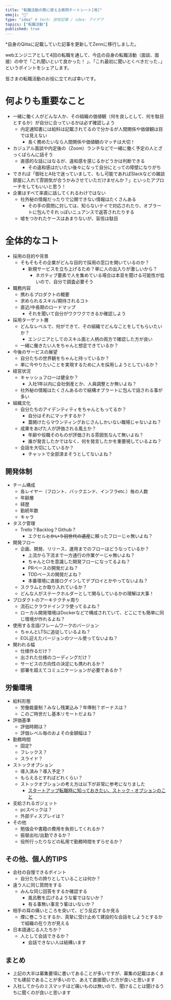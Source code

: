 ```yaml
---
title: "転職活動の際に使える質問チートシート[改]"
emoji: "🎃"
type: "idea" # tech: 技術記事 / idea: アイデア
topics: ["転職活動"]
published: true
---
```


*自身のQiitaに記載していた記事を更新してZennに移行しました。

webエンジニアとして4回の転職を通して、今迄の自身の転職活動（面談、面接）の中で「これ聞いといて良かった！ 」、「これ最初に聞いとくべきだった..」というポイントをシェアします。

皆さまの転職活動のお役に立てれば幸いです。

# 何よりも重要なこと
- 一緒に働く人がどんな人か、その組織の価値観（何を良しとして、何を駄目とするか）が自分に合っているかは必ず確認しよう
    - 内定通知書には給料は記載されてるので分かるが人間関係や価値観は目では見えない 
        - 長く務めたいなら人間関係や価値観のマッチは大切！
- カジュアル面談や内定後の（Zoom）ランチなどで一緒に働く予定の人とざっくばらんに話そう
    - 直感的な話にはなるが、違和感を感じるかどうかは判断できる
        - その違和感はだいたい後々になって自分にとっての障壁になりがち
- できれば「御社とA社で迷っていまして、もし可能であればSlackなどの雑談部屋に入れて雰囲気が合うかみさせていただけませんか？」といったアプローチをしてもいいと思う！
- 企業はすべて率直に話してくれるわけではない
    - 社外秘の情報だったりで公開できない情報はたくさんある
        - その手の質問に対しては、知らないテイで対応されたり、オブラートに包んでそれっぽいニュアンスで返答されたりする
    - 嘘をつかれたケースはあまりないが、盲信は駄目

# 全体的なコト
- 採用の目的や背景
    - そもそもその企業がどんな目的で採用の窓口を開いているのか？
        - 新規サービスを立ち上げるため？単に人の出入りが激しいから？
            - ネガティブ要素で人を集めている場合は本音を聞ける可能性が低いので、自分で調査必要そう
- 職務内容
    - 携わるプロダクトの概要
    - 求められるスキル/期待されるコト
    - 直近/中長期のロードマップ
        - それを聞いて自分がワクワクできるか確認しよう
- 採用ターゲット層
    - どんなレベルで、何ができて、その組織でどんなことをしてもらいたいか？
        - エンジニアとしてのスキル面と人柄の両方で確認した方が良い
    - 一緒に働きたい人をちゃんと想定できているか？
- 今後のサービスの展望
    - 自分たちの世界観をちゃんと持っているか？
    - 単に今やりたいことを実現するために人を採用しようとしているか？
- 経営状況
    - キャッシュフローは健全か？
        - 入社1年以内に会社倒産とか、人員調整とか無いよね？
    - 社外秘の情報はたくさんあるので結構オブラートに包んで話される事が多い
- 組織文化
    - 自分たちのアイデンティティをちゃんともってるか？
        - 自分はそれにマッチするか？
        - 蓋開けたらマウンティングおじさんしかいない職場じゃないよね？
    - 成果をあげた人が評価される風土か？
        - 年齢や役職そのものが評価される雰囲気なんて無いよね？
        - 誰が発言したかではなく、何を発言したかを重要視しているよね？
    - 会話を大切にしているか？
        - チャットで全部済まそうとしてないよね？

## 開発体制
- チーム構成
    - 各レイヤー（フロント、バックエンド、インフラetc.）毎の人数
    - 年齢層
    - 経歴
    - 勤続年数
    - キャラ
- タスク管理
    - Trello？Backlog？Github？
        - エクセル~~とかいう旧世代の遺産~~に頼ったフローじゃ無いよね？
- 開発フロー
    - 企画、開発、リリース、運用までのフローはどうなっているか？
        - 上流から下流まで一方通行の作業ゲーじゃ無いよね？
        - ちゃんとCIを意識した開発フローになってるよね？
        - PRベースの開発だよね？
        - TDDベースの開発だよね？
        - 本番環境に直接ログインしてデプロイとかやってないよね？
    - スクラムとか取り入れているか？
    - どんな人がステークホルダーとして関与しているかの理解は大事！
- プロダクトのアーキテクチャ周り
    - 流石にクラウドインフラ使ってるよね？
    - ローカル開発環境はDockerなどで構成されていて、どこにでも簡単に同じ環境が作れるよね？
- 使用する言語/フレームワークのバージョン
    - ちゃんとLTSに追従しているよね？
    - EOL迎えたバージョンのツール使ってないよね？
- 関われる幅
    - 仕様作るだけ？
    - 出された仕様のコーディングだけ？
    - サービスの方向性の決定にも携われるか？
    - 部署を超えてコミュニケーションが必要であるか？

## 労働環境
- 給料形態
    - 労働裁量制？みなし残業込み？年俸制？ボーナスは？
    - このご時世だし基本リモートだよね？
- 評価基準
    - 評価時期は？
    - 評価レベル毎のおよその金額幅は？
- 勤務時間
    - 固定?
    - フレックス？
    - スライド？
- ストックオプション
    - 導入済み？導入予定？
    - もらえるとすればどれくらい？
    - ストックオプションの考え方は以下が非常に参考になりました
        - [スタートアップ転職時に知っておきたい、ストック・オプションのこと](https://coralcap.co/2020/03/stock-options-for-employees/)
- 支給されるガジェット
    - pcスペックは？
    - 外部ディスプレイは？
- その他
    - 勉強会や書籍の費用を負担してくれるか？
    - 振替出社/出勤できるか？
    - 役所行ったりなどの私用で勤務時間をずらせるか？

## その他、個人的TIPS
- 会社の自慢できるポイント
    - 自分たちの誇りとしていることは何か？
- 違う人に同じ質問をする
    - みんな同じ回答をするか確認する
        - 風呂敷を広げるような輩ではないか？
        - 有る事無い事言う輩はいないか？
- 相手の耳の痛いところを突いて、どう反応するか見る
    - 煙に巻こうとするか、真摯に受け止めて建設的な会話をしようとするかで組織の在り方が見える
- 日本語通じる人たちか？
    - 人として会話できるか？
        - 会話できない人は結構います

## まとめ
- 上記の大半は募集要項に書いてあることが多いですが、募集の記載はあくまでも建前であることが多いので、あえて直接聞いた方が良いと思います
- 入社してからのミスマッチほど痛いものは無いので、聞けることは聞けるうちに聞くのが良いと思います
